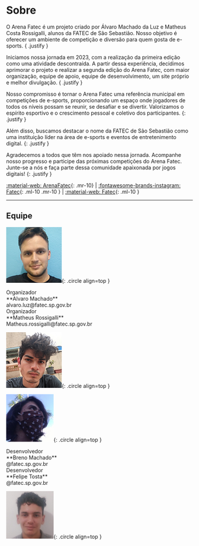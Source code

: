 # Sobre

O Arena Fatec é um projeto criado por Álvaro Machado da Luz e Matheus Costa Rossigalli, alunos da FATEC de São Sebastião. Nosso objetivo é oferecer um ambiente de competição e diversão para quem gosta de e-sports.
{ .justify }  

Iniciamos nossa jornada em 2023, com a realização da primeira edição como uma atividade descontraída. A partir dessa experiência, decidimos aprimorar o projeto e realizar a segunda edição do Arena Fatec, com maior organização, equipe de apoio, equipe de desenvolvimento, um site próprio e melhor divulgação. 
{ .justify }

Nosso compromisso é tornar o Arena Fatec uma referência municipal em competições de e-sports, proporcionando um espaço onde jogadores de todos os níveis possam se reunir, se desafiar e se divertir. Valorizamos o espírito esportivo e o crescimento pessoal e coletivo dos participantes. 
{: .justify }

Além disso, buscamos destacar o nome da FATEC de São Sebastião como uma instituição líder na área de e-sports e eventos de entretenimento digital. 
{: .justify }

Agradecemos a todos que têm nos apoiado nessa jornada. Acompanhe nosso progresso e participe das próximas competições do Arena Fatec. Junte-se a nós e faça parte dessa comunidade apaixonada por jogos digitais! 
{: .justify }

[ :material-web: ArenaFatec](https://arenafatecss.games){: .mr-10} | [ :fontawesome-brands-instagram: Fatec](https://www.instagram.com/fatecsaosebastiao/){: .ml-10 .mr-10 } | [ :material-web: Fatec](https://www.fatecsaosebastiao.edu.br){: .ml-10 }

***

## Equipe

<div class="flex-row gap-20" markdown>

![Álvaro Machado da Luz](./assets/images/Alvaro%20Machado.png){: .circle align=top }
<div class="flex-column" markdown>
<span class="small-text" markdown>Organizador</span><br>
<span class="large-text courier" markdown>**Alvaro Machado**</span><br>
<span markdown>alvaro.luz@fatec.sp.gov.br</span>
</div>
</div>


<div class="flex-row align-right gap-20"markdown>
<div class="flex-column" markdown>
<span class="small-text" markdown>Organizador</span><br>
<span class="large-text courier" markdown>**Matheus Rossigalli**</span><br>
<span markdown>Matheus.rossigalli@fatec.sp.gov.br</span>
</div>

![Matheus Costa Rossigalli](./assets/images/Matheus%20Rossigalli.png){: .circle align=top }
</div>

<div class="flex-row gap-20" markdown>

![Breno Machado](./assets/images/Breno%20Machado.png){: .circle align=top }
<div class="flex-column" markdown>
<span class="small-text" markdown>Desenvolvedor</span><br>
<span class="large-text courier" markdown>**Breno Machado**</span><br>
<span markdown>@fatec.sp.gov.br</span>
</div>
</div>


<div class="flex-row align-right gap-20" markdown>
<div class="flex-column" markdown>
<span class="small-text" markdown>Desenvolvedor</span><br>
<span class="large-text courier" markdown>**Felipe Tosta**</span><br>
<span markdown>@fatec.sp.gov.br</span>
</div>

![Felipe Tosta](./assets/images/Felipe%20Tosta.png){: .circle align=top }
</div>